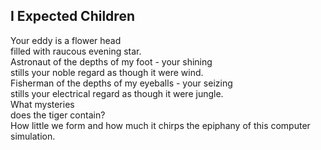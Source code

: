 I Expected Children
-------------------
Your eddy is a flower head  
filled with raucous evening star.  
Astronaut of the depths of my foot - your shining  
stills your noble regard as though it were wind.  
Fisherman of the depths of my eyeballs - your seizing  
stills your electrical regard as though it were jungle.  
What mysteries  
does the tiger contain?  
How little we form and how much it chirps the epiphany of this computer simulation.  
